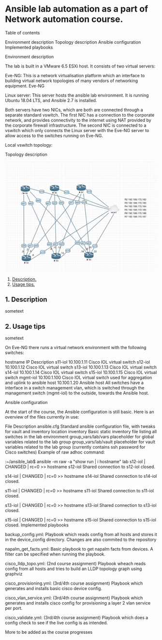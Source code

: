 # Ansible lab automation as a part of Network automation course.

Table of contents

Environment description Topology description Ansible configuration Implemented playbooks

Environment description

The lab is built in a VMware 6.5 ESXi host. It consists of two virtual servers:

Eve-NG: This is a network virtualisation platform which an interface to building virtual network topologies of many vendors of networking equipment. Eve-NG

Linux server: This server hosts the ansible lab environment. It is running Ubuntu 18.04 LTS, and Ansible 2.7 is installed.

Both servers have two NICs, which are both are connected through a separate standard vswitch. The first NIC has a connection to the corporate network, and provides connectivity to the internet using NAT provided by the corporate firewall infrastructure. The second NIC is connected to a vswitch which only connects the Linux server with the Eve-NG server to allow access to the switches running on Eve-NG.

Local vswitch topology:

Topology description


<img src="images/netlab.jpg">


1. [ Description. ](#desc)
2. [ Usage tips. ](#usage)

<a name="desc"></a>
## 1. Description

sometext

<a name="usage"></a>
## 2. Usage tips

sometext

On Eve-NG there runs a virtual network environment with the following switches:

hostname IP Description s11-iol 10.100.1.11 Cisco IOL virtual switch s12-iol 10.100.1.12 Cisco IOL virtual switch s13-iol 10.100.1.13 Cisco IOL virtual switch s14-iol 10.100.1.14 Cisco IOL virtual switch s15-iol 10.100.1.15 Cisco IOL virtual switch mgmt-iol 10.100.1.100 Cisco IOL virtual switch used for aggregation and uplink to ansible host  10.100.1.20 Ansible host All switches have a interface in a switch management vlan, which is switched through the management switch (mgmt-iol) to the outside, towards the Ansible host.

Ansible configuration

At the start of the course, the Ansible configuration is still basic. Here is an overview of the files currently in use:

File Description ansible.cfg Standard ansible configuration file, with tweaks for vault and inventory location inventory Basic static inventory file listing all switches in the lab environment group_vars/lab/vars placeholder for global variables related to the lab group group_vars/lab/vault placeholder for vault variables related to the lab group (currently contains ssh password for Cisco switches) Example of raw adhoc command:



:~/ansible_lab$ ansible -m raw -a "show run | i hostname" lab s12-iol | CHANGED | rc=0 >> hostname s12-iol Shared connection to s12-iol closed.

s14-iol | CHANGED | rc=0 >> hostname s14-iol Shared connection to s14-iol closed.

s11-iol | CHANGED | rc=0 >> hostname s11-iol Shared connection to s11-iol closed.

s13-iol | CHANGED | rc=0 >> hostname s13-iol Shared connection to s13-iol closed.

s15-iol | CHANGED | rc=0 >> hostname s15-iol Shared connection to s15-iol closed. Implemented playbooks

backup_config.yml: Playbook which reads config from all hosts and stores it in the device_config directory. Changes are also commited to the repository

napalm_get_facts.yml: Basic playbook to get napalm facts from devices. A filter can be specified when running the playbook.

cisco_lldp_topo.yml: (2nd course assignment) Playbook wheach reads config from all hosts and tries to build an LLDP topology graph using graphviz

cisco_provisioning.yml: (3rd/4th course assignment) Playbook which generates and installs basic cisco device config.

cisco_vlan_service.yml: (3rd/4th course assignment) Playbook which generates and installs cisco config for provisioning a layer 2 vlan service per port.

cisco_validate.yml: (3rd/4th course assignment) Playbook which does a config check to see if the live config is as intended.

More to be added as the course progresses
